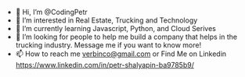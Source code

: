 - 👋 Hi, I’m @CodingPetr
- 👀 I’m interested in Real Estate, Trucking and Technology
- 🌱 I’m currently learning Javascript, Python, and Cloud Serives
- 💞️ I’m looking for people to help me build a company that helps in the trucking industry. Message me if you want to know more!
- 📫 How to reach me verbinco@gmail.com or Find Me on Linkedin https://www.linkedin.com/in/petr-shalyapin-ba9785b9/
